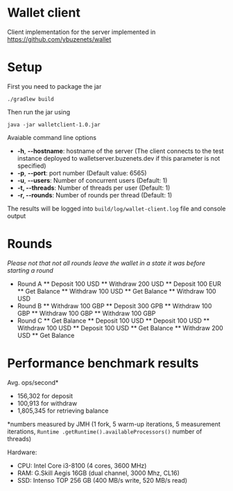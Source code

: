 # Wallet client #

Client implementation for the server implemented in https://github.com/ybuzenets/wallet

# Setup #

First you need to package the jar
```
./gradlew build
```
Then run the jar using
```
java -jar walletclient-1.0.jar
```
Avaiable command line options
* **-h**, **--hostname**: hostname of the server (The client connects to the test instance deployed to walletserver.buzenets.dev if this parameter is not specified)
* **-p**, **--port**: port number (Default value: 6565)
* **-u**, **--users**: Number of concurrent users (Default: 1)
* **-t, --threads**: Number of threads per user (Default: 1)
* **-r, --rounds**: Number of rounds per thread (Default: 1)

The results will be logged into `build/log/wallet-client.log` file and console output

# Rounds #
*Please not that not all rounds leave the wallet in a state it was before starting a round*
* Round A
** Deposit 100 USD
** Withdraw 200 USD
** Deposit 100 EUR
** Get Balance
** Withdraw 100 USD
** Get Balance
** Withdraw 100 USD
* Round B
** Withdraw 100 GBP
** Deposit 300 GPB
** Withdraw 100 GBP
** Withdraw 100 GBP
** Withdraw 100 GBP
* Round C
** Get Balance
** Deposit 100 USD
** Deposit 100 USD
** Withdraw 100 USD
** Deposit 100 USD
** Get Balance
** Withdraw 200 USD
** Get Balance


# Performance benchmark results #

Avg. ops/second*
* 156,302 for deposit
* 100,913 for withdraw
* 1,805,345 for retrieving balance

*numbers measured by JMH (1 fork, 5 warm-up iterations, 5 measurement iterations, `Runtime
.getRuntime().availableProcessors()` number of threads)

Hardware:
* CPU: Intel Core i3-8100 (4 cores, 3600 MHz)
* RAM: G.Skill Aegis 16GB (dual channel, 3000 Mhz, CL16)
* SSD: Intenso TOP 256 GB (400 MB/s write, 520 MB/s read)
